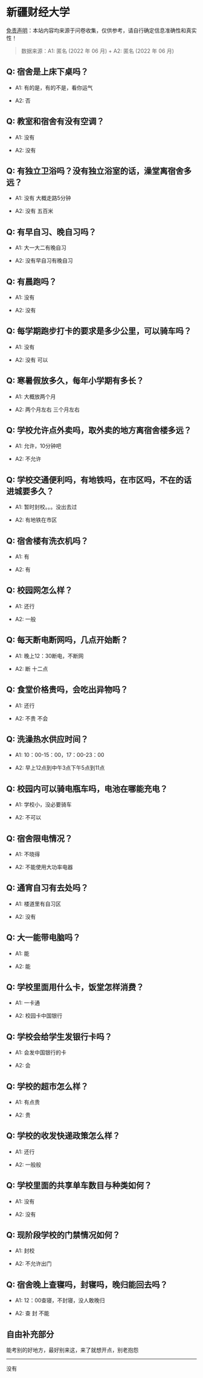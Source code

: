 # 新疆财经大学

[免责声明](https://colleges.chat/#_3)：本站内容均来源于问卷收集，仅供参考，请自行确定信息准确性和真实性！

> 数据来源：A1: 匿名 (2022 年 06 月) + A2: 匿名 (2022 年 06 月)

## Q: 宿舍是上床下桌吗？

- A1: 有的是，有的不是，看你运气

- A2: 否

## Q: 教室和宿舍有没有空调？

- A1: 没有

- A2: 没有

## Q: 有独立卫浴吗？没有独立浴室的话，澡堂离宿舍多远？

- A1: 没有     大概走路5分钟

- A2: 没有 五百米

## Q: 有早自习、晚自习吗？

- A1: 大一大二有晚自习

- A2: 没有早自习有晚自习

## Q: 有晨跑吗？

- A1: 没有

- A2: 没有

## Q: 每学期跑步打卡的要求是多少公里，可以骑车吗？

- A1: 没有

- A2: 没有 可以

## Q: 寒暑假放多久，每年小学期有多长？

- A1: 大概放两个月

- A2: 两个月左右  三个月左右

## Q: 学校允许点外卖吗，取外卖的地方离宿舍楼多远？

- A1: 允许，10分钟吧

- A2: 不允许

## Q: 学校交通便利吗，有地铁吗，在市区吗，不在的话进城要多久？

- A1: 暂时封校。。。没出去过

- A2: 有地铁在市区

## Q: 宿舍楼有洗衣机吗？

- A1: 有

- A2: 有

## Q: 校园网怎么样？

- A1: 还行

- A2: 一般

## Q: 每天断电断网吗，几点开始断？

- A1: 晚上12：30断电，不断网

- A2: 断 十二点

## Q: 食堂价格贵吗，会吃出异物吗？

- A1: 还行

- A2: 不贵 不会

## Q: 洗澡热水供应时间？

- A1: 10：00-15：00，17：00-23：00

- A2: 早上12点到中午3点下午5点到11点

## Q: 校园内可以骑电瓶车吗，电池在哪能充电？

- A1: 学校小，没必要骑车

- A2: 不可以

## Q: 宿舍限电情况？

- A1: 不晓得

- A2: 不能使用大功率电器

## Q: 通宵自习有去处吗？

- A1: 楼道里有自习区

- A2: 没有

## Q: 大一能带电脑吗？

- A1: 能

- A2: 能

## Q: 学校里面用什么卡，饭堂怎样消费？

- A1: 一卡通

- A2: 校园卡中国银行

## Q: 学校会给学生发银行卡吗？

- A1: 会发中国银行的卡

- A2: 会

## Q: 学校的超市怎么样？

- A1: 有点贵

- A2: 贵

## Q: 学校的收发快递政策怎么样？

- A1: 还行

- A2: 一般般

## Q: 学校里面的共享单车数目与种类如何？

- A1: 没有

- A2: 没有

## Q: 现阶段学校的门禁情况如何？

- A1: 封校

- A2: 不允许出门

## Q: 宿舍晚上查寝吗，封寝吗，晚归能回去吗？

- A1: 12：00查寝，不封寝，没人敢晚归

- A2: 查 封 不能

## 自由补充部分

能考别的好地方，最好别来这，来了就想开点，别老抱怨

***

没有